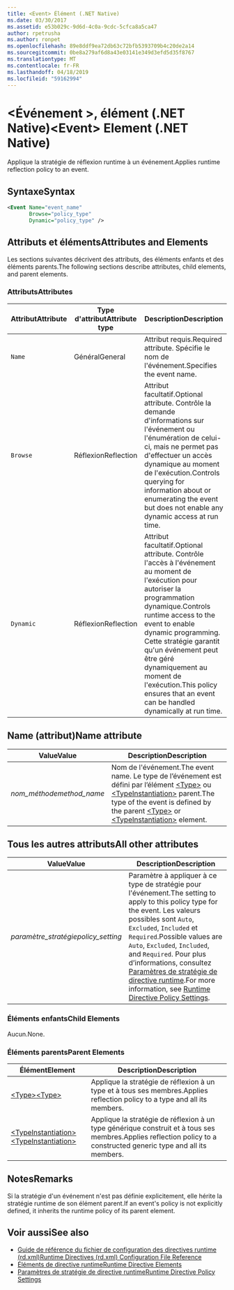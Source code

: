 ```yaml
---
title: <Event> Élément (.NET Native)
ms.date: 03/30/2017
ms.assetid: e53b029c-9d6d-4c0a-9cdc-5cfca8a5ca47
author: rpetrusha
ms.author: ronpet
ms.openlocfilehash: 89e8ddf9ea72db63c72bfb5393709b4c20de2a14
ms.sourcegitcommit: 0be8a279af6d8a43e03141e349d3efd5d35f8767
ms.translationtype: MT
ms.contentlocale: fr-FR
ms.lasthandoff: 04/18/2019
ms.locfileid: "59162994"
---
```

# <a name="event-element-net-native"></a><span data-ttu-id="ef233-102">\<Événement >, élément (.NET Native)</span><span class="sxs-lookup"><span data-stu-id="ef233-102">\<Event> Element (.NET Native)</span></span>
<span data-ttu-id="ef233-103">Applique la stratégie de réflexion runtime à un événement.</span><span class="sxs-lookup"><span data-stu-id="ef233-103">Applies runtime reflection policy to an event.</span></span>  
  
## <a name="syntax"></a><span data-ttu-id="ef233-104">Syntaxe</span><span class="sxs-lookup"><span data-stu-id="ef233-104">Syntax</span></span>  
  
```xml  
<Event Name="event_name"   
       Browse="policy_type"   
       Dynamic="policy_type" />  
```  
  
## <a name="attributes-and-elements"></a><span data-ttu-id="ef233-105">Attributs et éléments</span><span class="sxs-lookup"><span data-stu-id="ef233-105">Attributes and Elements</span></span>  
 <span data-ttu-id="ef233-106">Les sections suivantes décrivent des attributs, des éléments enfants et des éléments parents.</span><span class="sxs-lookup"><span data-stu-id="ef233-106">The following sections describe attributes, child elements, and parent elements.</span></span>  
  
### <a name="attributes"></a><span data-ttu-id="ef233-107">Attributs</span><span class="sxs-lookup"><span data-stu-id="ef233-107">Attributes</span></span>  
  
|<span data-ttu-id="ef233-108">Attribut</span><span class="sxs-lookup"><span data-stu-id="ef233-108">Attribute</span></span>|<span data-ttu-id="ef233-109">Type d'attribut</span><span class="sxs-lookup"><span data-stu-id="ef233-109">Attribute type</span></span>|<span data-ttu-id="ef233-110">Description</span><span class="sxs-lookup"><span data-stu-id="ef233-110">Description</span></span>|  
|---------------|--------------------|-----------------|  
|`Name`|<span data-ttu-id="ef233-111">Général</span><span class="sxs-lookup"><span data-stu-id="ef233-111">General</span></span>|<span data-ttu-id="ef233-112">Attribut requis.</span><span class="sxs-lookup"><span data-stu-id="ef233-112">Required attribute.</span></span> <span data-ttu-id="ef233-113">Spécifie le nom de l'événement.</span><span class="sxs-lookup"><span data-stu-id="ef233-113">Specifies the event name.</span></span>|  
|`Browse`|<span data-ttu-id="ef233-114">Réflexion</span><span class="sxs-lookup"><span data-stu-id="ef233-114">Reflection</span></span>|<span data-ttu-id="ef233-115">Attribut facultatif.</span><span class="sxs-lookup"><span data-stu-id="ef233-115">Optional attribute.</span></span> <span data-ttu-id="ef233-116">Contrôle la demande d'informations sur l'événement ou l'énumération de celui-ci, mais ne permet pas d'effectuer un accès dynamique au moment de l'exécution.</span><span class="sxs-lookup"><span data-stu-id="ef233-116">Controls querying for information about or enumerating the event but does not enable any dynamic access at run time.</span></span>|  
|`Dynamic`|<span data-ttu-id="ef233-117">Réflexion</span><span class="sxs-lookup"><span data-stu-id="ef233-117">Reflection</span></span>|<span data-ttu-id="ef233-118">Attribut facultatif.</span><span class="sxs-lookup"><span data-stu-id="ef233-118">Optional attribute.</span></span> <span data-ttu-id="ef233-119">Contrôle l'accès à l'événement au moment de l'exécution pour autoriser la programmation dynamique.</span><span class="sxs-lookup"><span data-stu-id="ef233-119">Controls runtime access to the event to enable dynamic programming.</span></span> <span data-ttu-id="ef233-120">Cette stratégie garantit qu'un événement peut être géré dynamiquement au moment de l'exécution.</span><span class="sxs-lookup"><span data-stu-id="ef233-120">This policy ensures that an event can be handled dynamically at run time.</span></span>|  
  
## <a name="name-attribute"></a><span data-ttu-id="ef233-121">Name (attribut)</span><span class="sxs-lookup"><span data-stu-id="ef233-121">Name attribute</span></span>  
  
|<span data-ttu-id="ef233-122">Value</span><span class="sxs-lookup"><span data-stu-id="ef233-122">Value</span></span>|<span data-ttu-id="ef233-123">Description</span><span class="sxs-lookup"><span data-stu-id="ef233-123">Description</span></span>|  
|-----------|-----------------|  
|<span data-ttu-id="ef233-124">*nom_méthode*</span><span class="sxs-lookup"><span data-stu-id="ef233-124">*method_name*</span></span>|<span data-ttu-id="ef233-125">Nom de l'événement.</span><span class="sxs-lookup"><span data-stu-id="ef233-125">The event name.</span></span> <span data-ttu-id="ef233-126">Le type de l’événement est défini par l’élément [\<Type>](../../../docs/framework/net-native/type-element-net-native.md) ou [\<TypeInstantiation>](../../../docs/framework/net-native/typeinstantiation-element-net-native.md) parent.</span><span class="sxs-lookup"><span data-stu-id="ef233-126">The type of the event is defined by the parent [\<Type>](../../../docs/framework/net-native/type-element-net-native.md) or [\<TypeInstantiation>](../../../docs/framework/net-native/typeinstantiation-element-net-native.md) element.</span></span>|  
  
## <a name="all-other-attributes"></a><span data-ttu-id="ef233-127">Tous les autres attributs</span><span class="sxs-lookup"><span data-stu-id="ef233-127">All other attributes</span></span>  
  
|<span data-ttu-id="ef233-128">Value</span><span class="sxs-lookup"><span data-stu-id="ef233-128">Value</span></span>|<span data-ttu-id="ef233-129">Description</span><span class="sxs-lookup"><span data-stu-id="ef233-129">Description</span></span>|  
|-----------|-----------------|  
|<span data-ttu-id="ef233-130">*paramètre_stratégie*</span><span class="sxs-lookup"><span data-stu-id="ef233-130">*policy_setting*</span></span>|<span data-ttu-id="ef233-131">Paramètre à appliquer à ce type de stratégie pour l'événement.</span><span class="sxs-lookup"><span data-stu-id="ef233-131">The setting to apply to this policy type for the event.</span></span> <span data-ttu-id="ef233-132">Les valeurs possibles sont `Auto`, `Excluded`, `Included` et `Required`.</span><span class="sxs-lookup"><span data-stu-id="ef233-132">Possible values are `Auto`, `Excluded`, `Included`, and `Required`.</span></span> <span data-ttu-id="ef233-133">Pour plus d’informations, consultez [Paramètres de stratégie de directive runtime](../../../docs/framework/net-native/runtime-directive-policy-settings.md).</span><span class="sxs-lookup"><span data-stu-id="ef233-133">For more information, see [Runtime Directive Policy Settings](../../../docs/framework/net-native/runtime-directive-policy-settings.md).</span></span>|  
  
### <a name="child-elements"></a><span data-ttu-id="ef233-134">Éléments enfants</span><span class="sxs-lookup"><span data-stu-id="ef233-134">Child Elements</span></span>  
 <span data-ttu-id="ef233-135">Aucun.</span><span class="sxs-lookup"><span data-stu-id="ef233-135">None.</span></span>  
  
### <a name="parent-elements"></a><span data-ttu-id="ef233-136">Éléments parents</span><span class="sxs-lookup"><span data-stu-id="ef233-136">Parent Elements</span></span>  
  
|<span data-ttu-id="ef233-137">Élément</span><span class="sxs-lookup"><span data-stu-id="ef233-137">Element</span></span>|<span data-ttu-id="ef233-138">Description</span><span class="sxs-lookup"><span data-stu-id="ef233-138">Description</span></span>|  
|-------------|-----------------|  
|[<span data-ttu-id="ef233-139">\<Type></span><span class="sxs-lookup"><span data-stu-id="ef233-139">\<Type></span></span>](../../../docs/framework/net-native/type-element-net-native.md)|<span data-ttu-id="ef233-140">Applique la stratégie de réflexion à un type et à tous ses membres.</span><span class="sxs-lookup"><span data-stu-id="ef233-140">Applies reflection policy to a type and all its members.</span></span>|  
|[<span data-ttu-id="ef233-141">\<TypeInstantiation></span><span class="sxs-lookup"><span data-stu-id="ef233-141">\<TypeInstantiation></span></span>](../../../docs/framework/net-native/typeinstantiation-element-net-native.md)|<span data-ttu-id="ef233-142">Applique la stratégie de réflexion à un type générique construit et à tous ses membres.</span><span class="sxs-lookup"><span data-stu-id="ef233-142">Applies reflection policy to a constructed generic type and all its members.</span></span>|  
  
## <a name="remarks"></a><span data-ttu-id="ef233-143">Notes</span><span class="sxs-lookup"><span data-stu-id="ef233-143">Remarks</span></span>  
 <span data-ttu-id="ef233-144">Si la stratégie d'un événement n'est pas définie explicitement, elle hérite la stratégie runtime de son élément parent.</span><span class="sxs-lookup"><span data-stu-id="ef233-144">If an event's policy is not explicitly defined, it inherits the runtime policy of its parent element.</span></span>  
  
## <a name="see-also"></a><span data-ttu-id="ef233-145">Voir aussi</span><span class="sxs-lookup"><span data-stu-id="ef233-145">See also</span></span>

- [<span data-ttu-id="ef233-146">Guide de référence du fichier de configuration des directives runtime (rd.xml)</span><span class="sxs-lookup"><span data-stu-id="ef233-146">Runtime Directives (rd.xml) Configuration File Reference</span></span>](../../../docs/framework/net-native/runtime-directives-rd-xml-configuration-file-reference.md)
- [<span data-ttu-id="ef233-147">Éléments de directive runtime</span><span class="sxs-lookup"><span data-stu-id="ef233-147">Runtime Directive Elements</span></span>](../../../docs/framework/net-native/runtime-directive-elements.md)
- [<span data-ttu-id="ef233-148">Paramètres de stratégie de directive runtime</span><span class="sxs-lookup"><span data-stu-id="ef233-148">Runtime Directive Policy Settings</span></span>](../../../docs/framework/net-native/runtime-directive-policy-settings.md)
